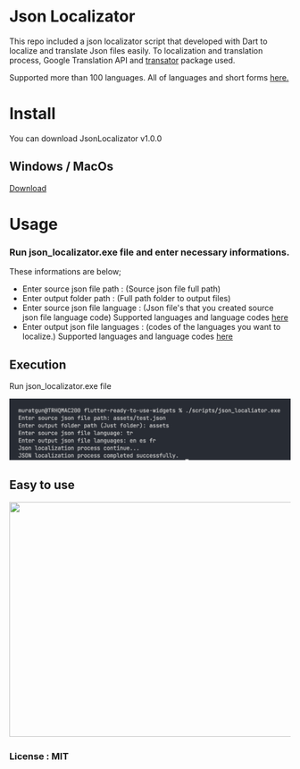 # Json Localizator

This repo included a json localizator script that developed with Dart to localize and translate Json files easily. To localization and translation process, Google Translation API and [transator](https://github.com/gabrielpacheco23/google-translator) package used.

Supported more than 100 languages. All of languages and short forms [here.](https://github.com/gabrielpacheco23/google-translator/blob/master/lib/src/langs/language.dart)

# Install

You can download JsonLocalizator v1.0.0

## Windows / MacOs
[Download](https://github.com/desxz/json_localizator/releases/tag/JsonLocalizator)

# Usage

### Run json_localizator.exe file and enter necessary informations.

These informations are below;
* Enter source json file path : (Source json file full path)
* Enter output folder path : (Full path folder to output files)
* Enter source json file language : (Json file's that you created source json file language code)  Supported languages and language codes [here](https://github.com/gabrielpacheco23/google-translator/blob/master/lib/src/langs/language.dart)
* Enter output json file languages : (codes of the languages you want to localize.)   Supported languages and language codes [here](https://github.com/gabrielpacheco23/google-translator/blob/master/lib/src/langs/language.dart)

## Execution
Run json_localizator.exe file

![Using Example](https://github.com/desxz/json_localizator/blob/main/assets/image/terminal.PNG)

## Easy to use

<img src="https://github.com/desxz/json_localizator/blob/main/assets/image/json_localizator.gif" width="600" height="420"/>

### License : MIT
